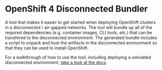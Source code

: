 # OpenShift 4 Disconnected Bundler

A tool that makes it easier to get started when deploying OpenShift clusters in
a disconnected / air-gapped networks. The tool will bundle up all of the
required dependencies (e.g. container images, CLI tools, etc.) that can be
transfered to the disconnected environment. The generated bundle includes a
script to unpack and host the artifacts in the disconnected environment so that
they can be used to install OpenShift.

For a walkthrough of how to use the tool, including deploying a simulated
disconnected environment, [take a look at the docs](docs/index.md).
